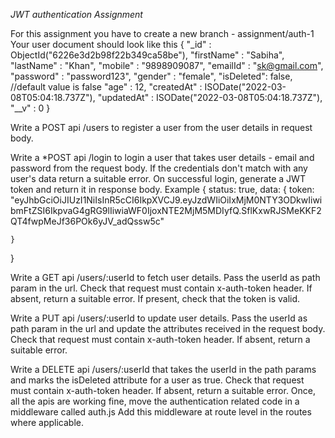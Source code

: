 *JWT authentication Assignment*


For this assignment you have to create a new branch - assignment/auth-1
Your user document should look like this
	{
    "_id" : ObjectId("6226e3d2b98f22b349ca58be"),
    "firstName" : "Sabiha",
    "lastName" : "Khan",
    "mobile" : "9898909087",
    "emailId" : "sk@gmail.com",
    "password" : "password123",
    "gender" : "female",
	"isDeleted": false, //default value is false 
    "age" : 12,
    "createdAt" : ISODate("2022-03-08T05:04:18.737Z"),
    "updatedAt" : ISODate("2022-03-08T05:04:18.737Z"),
    "__v" : 0
}

Write a POST api /users to register a user from the user details in request body.

Write a *POST api /login to login a user that takes user details - email and password from the request body. If the credentials don't match with any user's data return a suitable error. On successful login, generate a JWT token and return it in response body. Example
{
    status: true,
    data: {
        token: "eyJhbGciOiJIUzI1NiIsInR5cCI6IkpXVCJ9.eyJzdWIiOiIxMjM0NTY3ODkwIiwibmFtZSI6IkpvaG4gRG9lIiwiaWF0IjoxNTE2MjM5MDIyfQ.SflKxwRJSMeKKF2QT4fwpMeJf36POk6yJV_adQssw5c"

    }
 }

Write a GET api /users/:userId to fetch user details. Pass the userId as path param in the url. Check that request must contain x-auth-token header. If absent, return a suitable error. If present, check that the token is valid.

Write a PUT api /users/:userId to update user details. Pass the userId as path param in the url and update the attributes received in the request body. Check that request must contain x-auth-token header. If absent, return a suitable error.

Write a DELETE api /users/:userId that takes the userId in the path params and marks the isDeleted attribute for a user as true. Check that request must contain x-auth-token header. If absent, return a suitable error.
Once, all the apis are working fine, move the authentication related code in a middleware called auth.js
Add this middleware at route level in the routes where applicable.